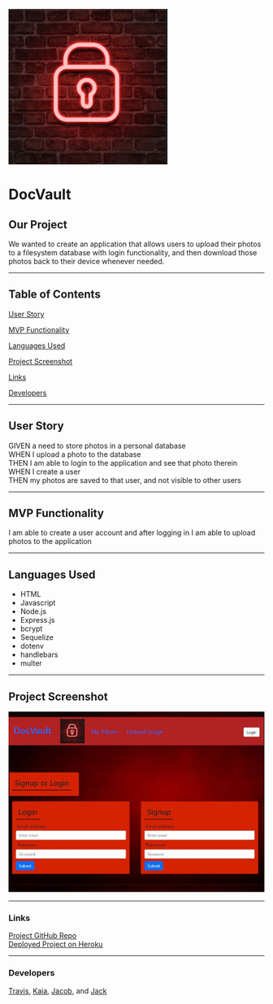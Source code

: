 ![DocVault Logo](./public/images/docvault.jpg)
# DocVault

## Our Project

We wanted to create an application that allows users to upload their photos to a filesystem database with login functionality, and then download those photos back to their device whenever needed.

---

## Table of Contents
[User Story](#user-story)

[MVP Functionality](#mvp-functionality)

[Languages Used](#languages-used)

[Project Screenshot](#project-screenshot)

[Links](#links)

[Developers](#developers)

---
## User Story
GIVEN a need to store photos in a personal database<br/>
WHEN I upload a photo to the database<br/>
THEN I am able to login to the application and see that photo therein<br/>
WHEN I create a user<br/>
THEN my photos are saved to that user, and not visible to other users<br/>

---
## MVP Functionality
I am able to create a user account and after logging in I am able to upload photos to the application <br>

---
## Languages Used
* HTML 
* Javascript
* Node.js 
* Express.js 
* bcrypt 
* Sequelize 
* dotenv 
* handlebars 
* multer
---
## Project Screenshot
![Project Screenshot](./screenshots/docvault1.JPG)

---
### Links
[Project GitHub Repo](https://github.com/ValiantThor92/steamShark) <br>
[Deployed Project on Heroku](https://docvault-app.herokuapp.com/) <br>

---
### Developers
[Travis](https://github.com/ValiantThor92), [Kaia](https://github.com/Re1d0n), [Jacob](https://github.com/YacobLeonetti), and [Jack](https://github.com/JackyFord)